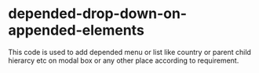 # depended-drop-down-on-appended-elements


This code is used to add depended menu or list like country or parent child hierarcy etc on modal box or any other place according to requirement.
